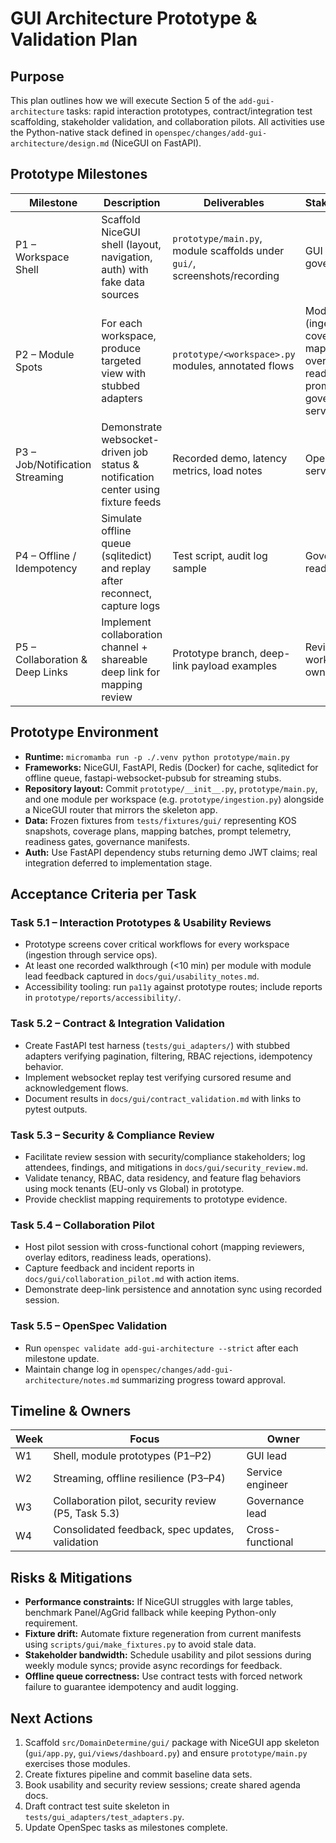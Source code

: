 # GUI Architecture Prototype & Validation Plan

## Purpose

This plan outlines how we will execute Section 5 of the `add-gui-architecture` tasks: rapid interaction prototypes, contract/integration test scaffolding, stakeholder validation, and collaboration pilots. All activities use the Python-native stack defined in `openspec/changes/add-gui-architecture/design.md` (NiceGUI on FastAPI).

## Prototype Milestones

| Milestone | Description | Deliverables | Stakeholders |
| --- | --- | --- | --- |
| P1 – Workspace Shell | Scaffold NiceGUI shell (layout, navigation, auth) with fake data sources | `prototype/main.py`, module scaffolds under `gui/`, screenshots/recording | GUI infra, governance |
| P2 – Module Spots | For each workspace, produce targeted view with stubbed adapters | `prototype/<workspace>.py` modules, annotated flows | Module leads (ingestion, coverage, mapping, overlay, eval, readiness, prompt pack, governance, service) |
| P3 – Job/Notification Streaming | Demonstrate websocket-driven job status & notification center using fixture feeds | Recorded demo, latency metrics, load notes | Operations, service SRE |
| P4 – Offline / Idempotency | Simulate offline queue (sqlitedict) and replay after reconnect, capture logs | Test script, audit log sample | Governance, readiness |
| P5 – Collaboration & Deep Links | Implement collaboration channel + shareable deep link for mapping review | Prototype branch, deep-link payload examples | Reviewer workbench owners |

## Prototype Environment

- **Runtime:** `micromamba run -p ./.venv python prototype/main.py`
- **Frameworks:** NiceGUI, FastAPI, Redis (Docker) for cache, sqlitedict for offline queue, fastapi-websocket-pubsub for streaming stubs.
- **Repository layout:** Commit `prototype/__init__.py`, `prototype/main.py`, and one module per workspace (e.g. `prototype/ingestion.py`) alongside a NiceGUI router that mirrors the skeleton app.
- **Data:** Frozen fixtures from `tests/fixtures/gui/` representing KOS snapshots, coverage plans, mapping batches, prompt telemetry, readiness gates, governance manifests.
- **Auth:** Use FastAPI dependency stubs returning demo JWT claims; real integration deferred to implementation stage.

## Acceptance Criteria per Task

### Task 5.1 – Interaction Prototypes & Usability Reviews

- Prototype screens cover critical workflows for every workspace (ingestion through service ops).
- At least one recorded walkthrough (<10 min) per module with module lead feedback captured in `docs/gui/usability_notes.md`.
- Accessibility tooling: run `pa11y` against prototype routes; include reports in `prototype/reports/accessibility/`.

### Task 5.2 – Contract & Integration Validation

- Create FastAPI test harness (`tests/gui_adapters/`) with stubbed adapters verifying pagination, filtering, RBAC rejections, idempotency behavior.
- Implement websocket replay test verifying cursored resume and acknowledgement flows.
- Document results in `docs/gui/contract_validation.md` with links to pytest outputs.

### Task 5.3 – Security & Compliance Review

- Facilitate review session with security/compliance stakeholders; log attendees, findings, and mitigations in `docs/gui/security_review.md`.
- Validate tenancy, RBAC, data residency, and feature flag behaviors using mock tenants (EU-only vs Global) in prototype.
- Provide checklist mapping requirements to prototype evidence.

### Task 5.4 – Collaboration Pilot

- Host pilot session with cross-functional cohort (mapping reviewers, overlay editors, readiness leads, operations).
- Capture feedback and incident reports in `docs/gui/collaboration_pilot.md` with action items.
- Demonstrate deep-link persistence and annotation sync using recorded session.

### Task 5.5 – OpenSpec Validation

- Run `openspec validate add-gui-architecture --strict` after each milestone update.
- Maintain change log in `openspec/changes/add-gui-architecture/notes.md` summarizing progress toward approval.

## Timeline & Owners

| Week | Focus | Owner |
| --- | --- | --- |
| W1 | Shell, module prototypes (P1–P2) | GUI lead |
| W2 | Streaming, offline resilience (P3–P4) | Service engineer |
| W3 | Collaboration pilot, security review (P5, Task 5.3) | Governance lead |
| W4 | Consolidated feedback, spec updates, validation | Cross-functional |

## Risks & Mitigations

- **Performance constraints:** If NiceGUI struggles with large tables, benchmark Panel/AgGrid fallback while keeping Python-only requirement.
- **Fixture drift:** Automate fixture regeneration from current manifests using `scripts/gui/make_fixtures.py` to avoid stale data.
- **Stakeholder bandwidth:** Schedule usability and pilot sessions during weekly module syncs; provide async recordings for feedback.
- **Offline queue correctness:** Use contract tests with forced network failure to guarantee idempotency and audit logging.

## Next Actions

1. Scaffold `src/DomainDetermine/gui/` package with NiceGUI app skeleton (`gui/app.py`, `gui/views/dashboard.py`) and ensure `prototype/main.py` exercises those modules.
2. Create fixtures pipeline and commit baseline data sets.
3. Book usability and security review sessions; create shared agenda docs.
4. Draft contract test suite skeleton in `tests/gui_adapters/test_adapters.py`.
5. Update OpenSpec tasks as milestones complete.
